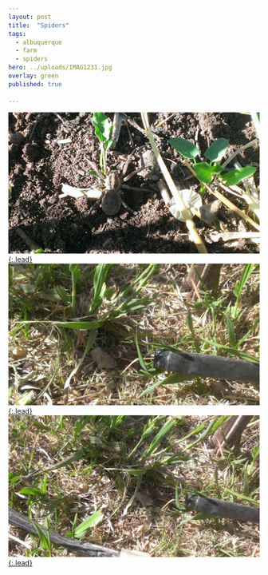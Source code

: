 ```yaml
---
layout: post
title:  "Spiders"
tags:
  - albuquerque
  - farm
  - spiders
hero: ../uploads/IMAG1231.jpg
overlay: green
published: true

---
```


[![hunter spider](../uploads/IMAG1231.jpg){:.lead}](../uploads/IMAG1231.jpg)
[![spider with an egg sack](../uploads/IMAG1325_1.jpg){:.lead}](../uploads/IMAG1325_1.jpg)
[![spider carrying an egg sack](../uploads/IMAG1333.jpg){:.lead}](../uploads/IMAG1333.jpg)